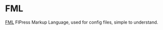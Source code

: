 # FML
[FML](https://fipress.org/project/fml) FIPress Markup Language, used for config files, simple to understand.
